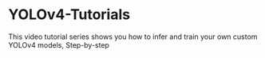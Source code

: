 # YOLOv4-Tutorials
This video tutorial series shows you how to infer and train your own custom YOLOv4 models, Step-by-step
